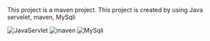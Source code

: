 This project is a maven project. This project is created by using Java servelet, maven, MySqli

![JavaServlet](https://github.com/savindumahasen/OnlineJobAppointmentSystem/assets/88643915/04036459-2f54-452e-8642-1c22b3f4762c)    ![maven](https://github.com/savindumahasen/OnlineJobAppointmentSystem/assets/88643915/3406dd8f-fd4c-4dbe-ac2a-ff2766a7a1e7)  ![MySqli](https://github.com/savindumahasen/OnlineJobAppointmentSystem/assets/88643915/350319ca-7792-403e-88ac-0bb9ae4a2a08)

